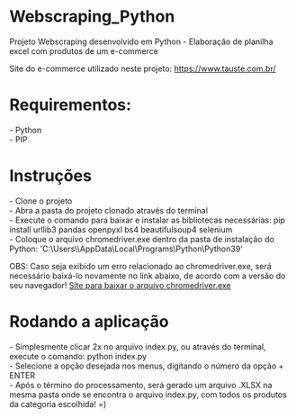 # Webscraping_Python

Projeto Webscraping desenvolvido em Python - Elaboração de planilha excel com produtos de um e-commerce  </br>

Site do e-commerce utilizado neste projeto: https://www.tauste.com.br/

<h1>Requirementos:</h1>
- Python </br>
- PIP

<h1>Instruções</h1>
- Clone o projeto </br>
- Abra a pasta do projeto clonado através do terminal </br>
- Execute o comando para baixar e instalar as bibliotecas necessárias: pip install urllib3 pandas openpyxl bs4 beautifulsoup4 selenium </br>
- Coloque o arquivo chromedriver.exe dentro da pasta de instalação do Python: 'C:\Users\<seu_usuario>\AppData\Local\Programs\Python\Python39' </br>

OBS: Caso seja exibido um erro relacionado ao chromedriver.exe, será necessário baixá-lo novamente no link abaixo, de acordo com a versão do seu navegador! 
<a href=https://chromedriver.chromium.org/downloads>Site para baixar o arquivo chromedriver.exe</a>

<h1>Rodando a aplicação</h1>
- Simplesmente clicar 2x no arquivo index.py, ou através do terminal, execute o comando: python index.py </br>
- Selecione a opção desejada nos menus, digitando o número da opção + ENTER </br>
- Após o término do processamento, será gerado um arquivo .XLSX na mesma pasta onde se encontra o arquivo index.py, com todos os produtos da categoria escolhida! =) </br>
